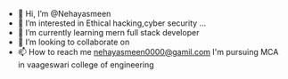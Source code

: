 - 👋 Hi, I’m @Nehayasmeen
- 👀 I’m interested in Ethical hacking,cyber security ...
- 🌱 I’m currently learning mern full stack developer
- 💞️ I’m looking to collaborate on 
- 📫 How to reach me nehayasmeen0000@gamil.com
I'm pursuing MCA in vaageswari college of engineering
<!---
Nehayasmeen/Nehayasmeen is a ✨ special ✨ repository because its `README.md` (this file) appears on your GitHub profile.
You can click the Preview link to take a look at your changes.
--->
